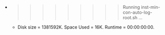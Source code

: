 * >>>>>>>>> Running inst-min-con-auto-log-root.sh ...
  * Disk size = 1381592K. Space Used = 16K. Runtime = 00:00:00:00.
